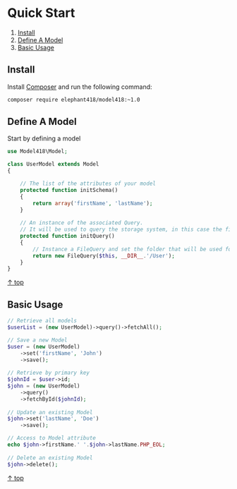 Quick Start
======

1. [Install](#install)
2. [Define A Model](#define-a-model)
3. [Basic Usage](#basic-usage)



Install
--------

Install [Composer](http://getcomposer.org/doc/01-basic-usage.md#installation) and run the following command:

```sh
composer require elephant418/model418:~1.0
```



Define A Model
--------

Start by defining a model

```php
use Model418\Model;

class UserModel extends Model
{

    // The list of the attributes of your model
    protected function initSchema()
    {
        return array('firstName', 'lastName');
    }
    
    // An instance of the associated Query.
    // It will be used to query the storage system, in this case the file system.
    protected function initQuery()
    {
        // Instance a FileQuery and set the folder that will be used for storage
        return new FileQuery($this, __DIR__.'/User');
    }
}
```

[&uarr; top](#readme)



Basic Usage
--------

```php
// Retrieve all models
$userList = (new UserModel)->query()->fetchAll();

// Save a new Model
$user = (new UserModel)
    ->set('firstName', 'John')
    ->save();
    
// Retrieve by primary key
$johnId = $user->id;
$john = (new UserModel)
    ->query()
    ->fetchById($johnId);
    
// Update an existing Model
$john->set('lastName', 'Doe')
    ->save();

// Access to Model attribute
echo $john->firstName.' '.$john->lastName.PHP_EOL;
    
// Delete an existing Model
$john->delete();
```

[&uarr; top](#readme)